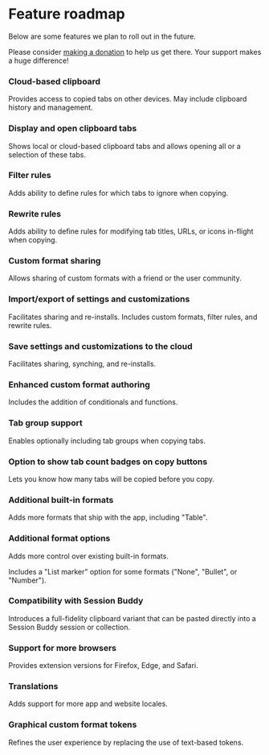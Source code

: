 # Feature roadmap

Below are some features we plan to roll out in the future.

Please consider [making a donation](/donate) to help us get there. Your support makes a huge difference!

### Cloud-based clipboard

Provides access to copied tabs on other devices. May include clipboard history and management.

### Display and open clipboard tabs

Shows local or cloud-based clipboard tabs and allows opening all or a selection of these tabs.

### Filter rules

Adds ability to define rules for which tabs to ignore when copying.

### Rewrite rules

Adds ability to define rules for modifying tab titles, URLs, or icons in-flight when copying.

### Custom format sharing

Allows sharing of custom formats with a friend or the user community.

### Import/export of settings and customizations

Facilitates sharing and re-installs. Includes custom formats, filter rules, and rewrite rules.

### Save settings and customizations to the cloud

Facilitates sharing, synching, and re-installs.

### Enhanced custom format authoring

Includes the addition of conditionals and functions.

### Tab group support

Enables optionally including tab groups when copying tabs.

### Option to show tab count badges on copy buttons

Lets you know how many tabs will be copied before you copy.

### Additional built-in formats

Adds more formats that ship with the app, including "Table".

### Additional format options

Adds more control over existing built-in formats.

Includes a "List marker" option for some formats ("None", "Bullet", or "Number").

### Compatibility with Session Buddy

Introduces a full-fidelity clipboard variant that can be pasted directly into a Session Buddy session or collection.

### Support for more browsers

Provides extension versions for Firefox, Edge, and Safari.

### Translations

Adds support for more app and website locales.

### Graphical custom format tokens

Refines the user experience by replacing the use of text-based tokens.
